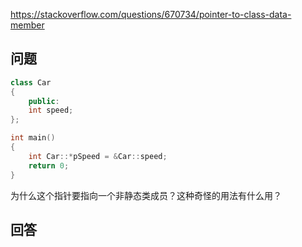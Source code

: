 <https://stackoverflow.com/questions/670734/pointer-to-class-data-member>

## 问题

```c++
class Car
{
    public:
    int speed;
};

int main()
{
    int Car::*pSpeed = &Car::speed;
    return 0;
}
```

为什么这个指针要指向一个非静态类成员？这种奇怪的用法有什么用？

## 回答

